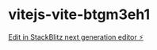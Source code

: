 # vitejs-vite-btgm3eh1

[Edit in StackBlitz next generation editor ⚡️](https://stackblitz.com/~/github.com/SamuelMarquezRuiz/vitejs-vite-btgm3eh1)